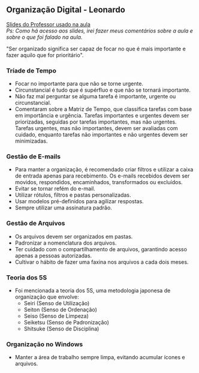 ## Organização Digital - Leonardo

[Slides do Professor usado na aula](https://docs.google.com/presentation/d/1RjFegbj0cnFTrkVaEpxK85L3ZdsKg4VxwgZ0QBBA-H8/edit#slide=id.g2c877c29114_0_0) </br>
_Ps: Como há acesso aos slides, irei fazer meus comentários sobre a aula e sobre o que foi falado na aula._

"Ser organizado significa ser capaz de focar no que é mais importante e fazer aquilo que for prioritário".

### Tríade de Tempo
- Focar no importante para que não se torne urgente.
- Circunstancial é tudo que é supérfluo e que não se tornará importante.
- Não faz mal perguntar se alguma tarefa é importante, urgente ou circunstancial.
- Comentaram sobre a Matriz de Tempo, que classifica tarefas com base em importância e urgência. Tarefas importantes e urgentes devem ser priorizadas, seguidas por tarefas importantes, mas não urgentes. Tarefas urgentes, mas não importantes, devem ser avaliadas com cuidado, enquanto tarefas não importantes e não urgentes devem ser minimizadas.

### Gestão de E-mails
- Para manter a organização, é recomendado criar filtros e utilizar a caixa de entrada apenas para recebimento. Os e-mails recebidos devem ser movidos, respondidos, encaminhados, transformados ou excluídos.
- Evitar se tornar refém do e-mail.
- Utilizar rótulos, filtros e pastas personalizadas.
- Usar modelos pré-definidos para agilizar respostas.
- Sempre utilizar uma assinatura padrão.

### Gestão de Arquivos
- Os arquivos devem ser organizados em pastas.
- Padronizar a nomenclatura dos arquivos.
- Ter cuidado com o compartilhamento de arquivos, garantindo acesso apenas a pessoas autorizadas.
- Cultivar o hábito de fazer uma faxina nos arquivos a cada dois meses.

### Teoria dos 5S
- Foi mencionada a teoria dos 5S, uma metodologia japonesa de organização que envolve:
  - Seiri (Senso de Utilização)
  - Seiton (Senso de Ordenação)
  - Seiso (Senso de Limpeza)
  - Seiketsu (Senso de Padronização)
  - Shitsuke (Senso de Disciplina)

### Organização no Windows
- Manter a área de trabalho sempre limpa, evitando acumular ícones e arquivos.

